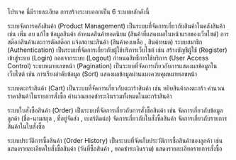 โปรเจค นี่มีรายละเอียด
การสร้างระบบออกเป็น 6 ระบบหลักดังนี้

ระบบจัดการคลังสินค้า (Product Management) เป็นระบบที่จัดการเกี่ยวกับสินค้าในคลังสินค้า เช่น
เพิ่ม ลบ แก้ไข ข้อมูลสินค้า
กำหนดสินค้ายอดนิยม (สินค้าที่แสดงผลในหน้าแรกของเว็บไซต์)
การสต๊อกสินค้าและการตัดสต๊อก
แจ้งสถานะสินค้า (สินค้าคงเหลือ , สินค้าหมด)
ระบบสมาชิก (Authentication) เป็นระบบที่จัดการเกี่ยวกับผู้ใช้บริการเว็บไซต์ เช่น
สร้างบัญชีผู้ใช้ (Register)
เข้าสู่ระบบ (Login)
ออกจากระบบ (Logout)
กำหนดสิทธิ์การใช้บริการ (User Access Control)
ระบบหมายเลขหน้า (Pagination) เป็นระบบที่จัดการเกี่ยวกับการแสดงผลข้อมูลในเว็บไซต์ เช่น
การเรียงลำดับข้อมูล (Sort)
แสดงผลข้อมูลผ่านแผงควบคุมหมายเลขหน้า

ระบบตะกร้าสินค้า (Cart) เป็นระบบที่จัดการเกี่ยวกับตะกร้าสินค้า เช่น
หยิบสินค้าลงตะกร้า
คำนวณราคาสินค้าในรายการสั่งซื้อ
คำนวณยอดชำระเงินรวมทั้งหมดในตะกร้าสินค้า

ระบบใบสั่งซื้อสินค้า (Order) เป็นระบบที่จัดการเกี่ยวกับการสั่งซื้อสินค้า เช่น
จัดการเกี่ยวกับข้อมูลลูกค้า (ชื่อ-นามสกุล , ที่อยู่จัดส่ง , เบอร์ติดต่อ)
จัดการเกี่ยวกับใบสั่งซื้อสินค้า
จัดการเกี่ยวกับรายการสินค้าในใบสั่งซื้อ

ระบบประวัติการซื้อสินค้า (Order History) เป็นระบบที่จัดเก็บประวัติการซื้อสินค้าของลูกค้า เช่น
แสดงรายละเอียดใบสั่งซื้อสินค้า (วันที่ซื้อสินค้า , ยอดชำระเงินรวม)
แสดงรายละเอียดรายการสั่งซื้อ
